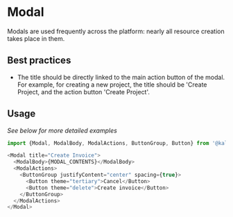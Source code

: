 # Modal

Modals are used frequently across the platform: nearly all resource creation takes place in them.

## Best practices

- The title should be directly linked to the main action button of the modal. For example, for creating a new project, the title should be 'Create Project, and the action button 'Create Project'.

## Usage

*See below for more detailed examples*

```javascript
import {Modal, ModalBody, ModalActions, ButtonGroup, Button} from '@kalo/ui';

<Modal title="Create Invoice">
  <ModalBody>{MODAL_CONTENTS}</ModalBody>
  <ModalActions>
    <ButtonGroup justifyContent="center" spacing={true}>
      <Button theme="tertiary">Cancel</Button>
      <Button theme="delete">Create invoice</Button>
    </ButtonGroup>
  </ModalActions>
</Modal>
```